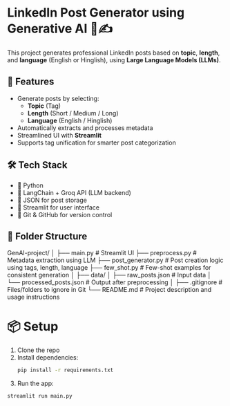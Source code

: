 # LinkedIn Post Generator using Generative AI 🧠✍️

This project generates professional LinkedIn posts based on **topic**, **length**, and **language** (English or Hinglish), using **Large Language Models (LLMs)**.

## 🚀 Features

- Generate posts by selecting:
  - **Topic** (Tag)
  - **Length** (Short / Medium / Long)
  - **Language** (English / Hinglish)
- Automatically extracts and processes metadata
- Streamlined UI with **Streamlit**
- Supports tag unification for smarter post categorization

## 🛠️ Tech Stack

- 🐍 Python
- 🧠 LangChain + Groq API (LLM backend)
- 📄 JSON for post storage
- 🎨 Streamlit for user interface
- 🔄 Git & GitHub for version control

## 📂 Folder Structure

GenAI-project/
│
├── main.py                # Streamlit UI
├── preprocess.py          # Metadata extraction using LLM
├── post_generator.py      # Post creation logic using tags, length, language
├── few_shot.py            # Few-shot examples for consistent generation
│
├── data/
│   ├── raw_posts.json         # Input data
│   └── processed_posts.json   # Output after preprocessing
│
├── .gitignore             # Files/folders to ignore in Git
└── README.md              # Project description and usage instructions


# 📦 Setup

1. Clone the repo
2. Install dependencies:
   ```bash
   pip install -r requirements.txt

3. Run the app:
```bash
streamlit run main.py

